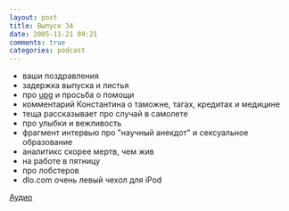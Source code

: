 ```yaml
---
layout: post
title: Выпуск 34
date: 2005-11-21 09:21
comments: true
categories: podcast
---
```


- ваши поздравления
- задержка выпуска и листья
- про [upg](http://upg.umputun.com) и просьба о помощи
- комментарий Константина о таможне, тагах, кредитах и медицине
- теща рассказывает про случай в самолете
- про улыбки и вежливость
- фрагмент интервью про "научный анекдот" и сексуальное образование
- аналитикс скорее мертв, чем жив
- на работе в пятницу
- про лобстеров
- dlo.com очень левый чехол для iPod

[Аудио](https://podcast.umputun.com/media/ump_podcast34.mp3)
<audio src="https://podcast.umputun.com/media/ump_podcast34.mp3" preload="none">